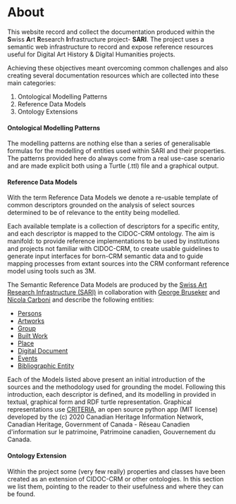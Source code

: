 # About

This website record and collect the documentation produced within the **S**wiss **A**rt **R**esearch **I**nfrastructure project- **SARI**. The project uses a semantic web infrastructure to record and expose reference resources useful for Digital Art History & Digital Humanities projects. 

Achieving these objectives meant overcoming common challenges and also creating several documentation resources which are collected into these main categories:

1. Ontological Modelling Patterns
2. Reference Data Models
3. Ontology Extensions

#### Ontological Modelling Patterns

The modelling patterns are nothing else than a series of generalisable formulas for the modelling of entities used within SARI and their properties. The patterns provided here do always come from a real use-case scenario and are made explicit both using a Turtle (.ttl) file and a graphical output.

#### Reference Data Models

With the term Reference Data Models we denote a re-usable template of common descriptors grounded on the analysis of select sources determined to be of relevance to the entity being modelled.  

Each available template is a collection of descriptors for a specific entity, and each descriptor is mapped to the CIDOC-CRM ontology. The aim is manifold: to provide reference implementations to be used by institutions and projects not familiar with CIDOC-CRM, to create usable guidelines to generate input interfaces for born-CRM semantic data and to guide mapping processes from extant sources into the CRM conformant reference model using tools such as 3M. 

The Semantic Reference Data Models are produced by the [Swiss Art Research Infrastructure (SARI)](https://swissartresearch.net) in collaboration with [George Bruseker](https://twitter.com/GBruseker) and [Nicola Carboni](https://twitter.com/wlpbloyd) and describe the following entities: 

+ [Persons](et/persons.md)
+ [Artworks](et/artwork.md)
+ [Group](et/group.md)
+ [Built Work](et/built_work.md)
+ [Place](et/place.md)
+ [Digital Document](et/do.md)
+ [Events](et/event.md)
+ [Bibliographic Entity](et/bibliographic_item.md)

Each of the Models listed above present an initial introduction of the sources and the methodology used for grounding the model. Following this introduction, each descriptor is defined, and its modelling in provided in textual, graphical form and RDF turtle representation.
Graphical representations use [CRITERIA](https://github.com/chin-rcip/CRITERIA), an open source python app (MIT license) developed by the (c) 2020 Canadian Heritage Information Network, Canadian Heritage, Government of Canada - Réseau Canadien d'information sur le patrimoine, Patrimoine canadien, Gouvernement du Canada.

#### Ontology Extension

Within the project some (very few really) properties and classes have been created as an extension of CIDOC-CRM or other ontologies. In this section we list them, pointing to the reader to their usefulness and where they can be found.